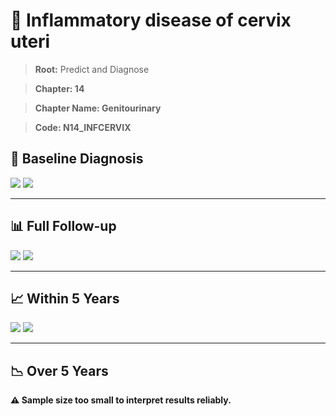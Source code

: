 # 🧬 Inflammatory disease of cervix uteri
    
> **Root:** Predict and Diagnose

> **Chapter: 14**

> **Chapter Name: Genitourinary**

> **Code: N14_INFCERVIX**

## 🧪 Baseline Diagnosis

<img src="/Predict/Figures/Baseline/IMP/N14_INFCERVIX.png" />

<CsvTableIMP src="/Predict_Data/Baseline/IMP/IMP_N14_INFCERVIX.csv" label="🔍 View full results" />

<img src="/Predict/Figures/Baseline/ROC/N14_INFCERVIX.png" />

<CsvTableROC src="/Predict_Data/Baseline/EVA/N14_INFCERVIX.csv" label="🔍 View full results" />

---

## 📊 Full Follow-up

<img src="/Predict/Figures/ALL/IMP/N14_INFCERVIX.png" />

<CsvTableIMP src="/Predict_Data/ALL/IMP/IMP_N14_INFCERVIX.csv" label="🔍 View full results" />

<img src="/Predict/Figures/ALL/ROC/N14_INFCERVIX.png" />

<CsvTableROC src="/Predict_Data/ALL/EVA/N14_INFCERVIX.csv" label="🔍 View full results" />

---

## 📈 Within 5 Years

<img src="/Predict/Figures/FYears/IMP/N14_INFCERVIX.png" />

<CsvTableIMP src="/Predict_Data/FYears/IMP/IMP_N14_INFCERVIX.csv" label="🔍 View full results" />

<img src="/Predict/Figures/FYears/ROC/N14_INFCERVIX.png" />

<CsvTableROC src="/Predict_Data/FYears/EVA/N14_INFCERVIX.csv" label="🔍 View full results" />

---

## 📉 Over 5 Years

**⚠️ Sample size too small to interpret results reliably.**
